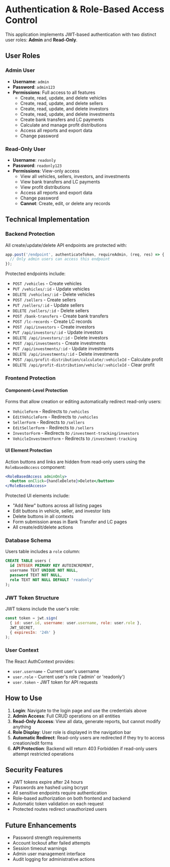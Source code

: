 # Authentication & Role-Based Access Control

This application implements JWT-based authentication with two distinct user roles: **Admin** and **Read-Only**.

## User Roles

### Admin User
- **Username**: `admin`
- **Password**: `admin123`
- **Permissions**: Full access to all features
  - Create, read, update, and delete vehicles
  - Create, read, update, and delete sellers
  - Create, read, update, and delete investors
  - Create, read, update, and delete investments
  - Create bank transfers and LC payments
  - Calculate and manage profit distributions
  - Access all reports and export data
  - Change password

### Read-Only User
- **Username**: `readonly`
- **Password**: `readonly123`
- **Permissions**: View-only access
  - View all vehicles, sellers, investors, and investments
  - View bank transfers and LC payments
  - View profit distributions
  - Access all reports and export data
  - Change password
  - **Cannot**: Create, edit, or delete any records

## Technical Implementation

### Backend Protection
All create/update/delete API endpoints are protected with:
```javascript
app.post('/endpoint', authenticateToken, requireAdmin, (req, res) => {
  // Only admin users can access this endpoint
});
```

Protected endpoints include:
- `POST /vehicles` - Create vehicles
- `PUT /vehicles/:id` - Update vehicles
- `DELETE /vehicles/:id` - Delete vehicles
- `POST /sellers` - Create sellers
- `PUT /sellers/:id` - Update sellers
- `DELETE /sellers/:id` - Delete sellers
- `POST /bank-transfers` - Create bank transfers
- `POST /lc-records` - Create LC records
- `POST /api/investors` - Create investors
- `PUT /api/investors/:id` - Update investors
- `DELETE /api/investors/:id` - Delete investors
- `POST /api/investments` - Create investments
- `PUT /api/investments/:id` - Update investments
- `DELETE /api/investments/:id` - Delete investments
- `POST /api/profit-distribution/calculate/:vehicleId` - Calculate profit
- `DELETE /api/profit-distribution/vehicle/:vehicleId` - Clear profit

### Frontend Protection

#### Component-Level Protection
Forms that allow creation or editing automatically redirect read-only users:
- `VehicleForm` - Redirects to `/vehicles`
- `EditVehicleForm` - Redirects to `/vehicles`
- `SellerForm` - Redirects to `/sellers`
- `EditSellerForm` - Redirects to `/sellers`
- `InvestorForm` - Redirects to `/investment-tracking/investors`
- `VehicleInvestmentForm` - Redirects to `/investment-tracking`

#### UI Element Protection
Action buttons and links are hidden from read-only users using the `RoleBasedAccess` component:

```jsx
<RoleBasedAccess adminOnly>
  <button onClick={handleDelete}>Delete</button>
</RoleBasedAccess>
```

Protected UI elements include:
- "Add New" buttons across all listing pages
- Edit buttons in vehicle, seller, and investor lists
- Delete buttons in all contexts
- Form submission areas in Bank Transfer and LC pages
- All create/edit/delete actions

### Database Schema
Users table includes a `role` column:
```sql
CREATE TABLE users (
  id INTEGER PRIMARY KEY AUTOINCREMENT,
  username TEXT UNIQUE NOT NULL,
  password TEXT NOT NULL,
  role TEXT NOT NULL DEFAULT 'readonly'
);
```

### JWT Token Structure
JWT tokens include the user's role:
```javascript
const token = jwt.sign(
  { id: user.id, username: user.username, role: user.role },
  JWT_SECRET,
  { expiresIn: '24h' }
);
```

### User Context
The React AuthContext provides:
- `user.username` - Current user's username
- `user.role` - Current user's role ('admin' or 'readonly')
- `user.token` - JWT token for API requests

## How to Use

1. **Login**: Navigate to the login page and use the credentials above
2. **Admin Access**: Full CRUD operations on all entities
3. **Read-Only Access**: View all data, generate reports, but cannot modify anything
4. **Role Display**: User role is displayed in the navigation bar
5. **Automatic Redirect**: Read-only users are redirected if they try to access creation/edit forms
6. **API Protection**: Backend will return 403 Forbidden if read-only users attempt restricted operations

## Security Features

- JWT tokens expire after 24 hours
- Passwords are hashed using bcrypt
- All sensitive endpoints require authentication
- Role-based authorization on both frontend and backend
- Automatic token validation on each request
- Protected routes redirect unauthorized users

## Future Enhancements

- Password strength requirements
- Account lockout after failed attempts
- Session timeout warnings
- Admin user management interface
- Audit logging for administrative actions
